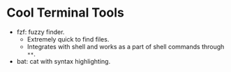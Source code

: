 # Cool Terminal Tools
- fzf: fuzzy finder.
  - Extremely quick to find files.
  - Integrates with shell and works as a part of shell commands through `**`.
- bat: cat with syntax highlighting.
